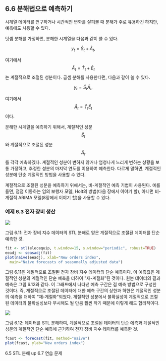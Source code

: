 ## 6.6 분해법으로 예측하기
시계열 데이터를 연구하거나 시간적인 변화를 살펴볼 때 분해가 주로 유용하긴 하지만, 예측에도 사용할 수 있다.

덧셈 분해를 가정하면, 분해한 시계열을 다음과 같이 쓸 수 있다.

$$ 
y_{t} = \hat{S}_{t} + \hat{A}_{t},
$$ 

여기에서 $$ \hat{A}_{t} = \hat{T}_{t} + \hat{E}_{t} $$는 계절적으로 조절된 성분이다. 곱셈 분해를 사용한다면, 다음과 같이 쓸 수 있다.

$$ 
y_{t} = \hat{S}_{t} \hat{A}_{t},
$$ 

여기에서 $$ \hat{A}_{t} = \hat{T}_{t}\hat{E}_{t} $$ 이다.

분해한 시계열을 예측하기 위해서, 계절적인 성분 $$ \hat{S}_{t} $$와 계절적으로 조절된 성분 $$ \hat{A}_{t} $$를 각각 예측하겠다. 계절적인 성분이 변하지 않거나 엄청나게 느리게 변하는 상황을 보통 가정하고, 추정한 성분의 마지막 연도를 이용하여 예측한다. 다르게 말하면, 계절적인 성분에 단순 계절적인 방법을 사용할 수 있다.

계절적으로 조절된 성분을 예측하기 위해서는, 비-계절적인 예측 기법이 사용된다. 예를 들면, 점점 이동하는 임의 보행자 모델, Holt의 방법(다음 장에서 이야기 할), 아니면 비-계절적 ARIMA 모델(8장에서 이야기 할)을 사용할 수 있다.

### 예제 6.3 전자 장비 생산
![](https://www.otexts.org/sites/default/files/resize/fpp/images/elecequip4-570x333.png)

그림 6.11: 전자 장비 지수 데이터의 STL 분해로 얻은 계절적으로 조절된 데이터를 단순 예측한 것.

```R
fit <- stl(elecequip, t.window=15, s.window="periodic", robust=TRUE)
eeadj <- seasadj(fit)
plot(naive(eeadj), xlab="New orders index",
  main="Naive forecasts of seasonally adjusted data")
```

그림 6.11은 계절적으로 조절된 전자 장비 지수 데이터의 단순 예측이다. 이 예측값은 계절적인 성분의 계절적인 단순 예측을 더하여 "재-계절화"된 것이다. 원본 데이터의 결과 예측은 그림 6.12와 같다. 이 그래프에서 나타낸 예측 구간은 점 예측 방법으로 구성한 것이다. 즉, 계절적으로 조절된 데이터에 대한 에측 구간의 상한과 하한은 계절적인 성분의 예측을 더하여 "재-계절화"되었다. 계절적인 성분에서 불확실성이 계절적으로 조절된 데이터의 불확실성보다 무시해도 될 만큼 훨씬 작기 때문에 이렇게 해도 합리적이다.

![](https://www.otexts.org/sites/default/files/resize/fpp/images/elecequip5-570x333.png)

그림 6.12: 데이터를 STL 분해하여, 계절적으로 조절된 데이터의 단순 에측과 계절적인 성분의 계절적인 단순 예측에 근거하여 전자 장비 지수 데이터를 예측한 것.

```R
fcast <- forecast(fit, method="naive")
plot(fcast, ylab="New orders index")
```

6.5 STL 분해   up   6.7 연습 문제
